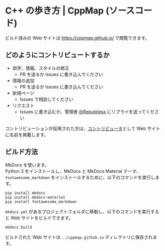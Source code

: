 # C++ の歩き方 | CppMap (ソースコード)

ビルド済みの Web サイトは https://cppmap.github.io/ で閲覧できます。

## どのようにコントリビュートするか

- 誤字、情報、スタイルの修正
    - PR を送るか Issues に書き込んでください 
- 情報の追加
    - PR を送るか Issues に書き込んでください 
- 新規ページ
    - Issues で相談してください
- リクエスト
    - Issues に書き込むか、管理者 [@Reputeless](https://twitter.com/Reputeless) にリプライを送ってください

コントリビューションが採用された方は、[コントリビュータ](https://cppmap.github.io/contribution/contributors/)として Web サイトに名前を掲載します。

## ビルド方法
MkDocs を使います。  
Python 3 をインストールし、MkDocs と MkDocs Material テーマ、`fontawesome_markdown` をインストールするために、以下のコマンドを実行します。
```
pip install mkdocs
pip install mkdocs-material
pip install fontawesome_markdown
```
`mkdocs.yml` があるプロジェクトフォルダに移動し、以下のコマンドを実行すると Web サイトをビルドできます。
```
mkdocs build
```
ビルドされた Web サイトは `../cppmap.github.io` ディレクトリに保存されます。
